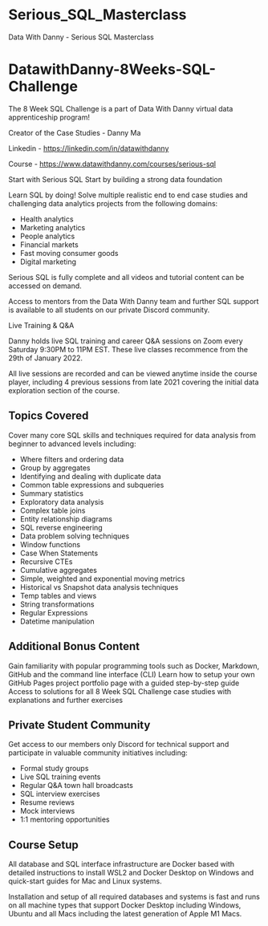 # Serious_SQL_Masterclass
Data With Danny - Serious SQL Masterclass


# DatawithDanny-8Weeks-SQL-Challenge
The 8 Week SQL Challenge is a part of Data With Danny virtual data apprenticeship program!

Creator of the Case Studies - Danny Ma

Linkedin - https://linkedin.com/in/datawithdanny

Course -  https://www.datawithdanny.com/courses/serious-sql


Start with Serious SQL
Start by building a strong data foundation

Learn SQL by doing! Solve multiple realistic end to end case studies and challenging data analytics projects from the following domains:

- Health analytics
- Marketing analytics
- People analytics
- Financial markets
- Fast moving consumer goods
- Digital marketing

Serious SQL is fully complete and all videos and tutorial content can be accessed on demand.

Access to mentors from the Data With Danny team and further SQL support is available to all students on our private Discord community.

Live Training & Q&A

Danny holds live SQL training and career Q&A sessions on Zoom every Saturday 9:30PM to 11PM EST. These live classes recommence from the 29th of January 2022.

All live sessions are recorded and can be viewed anytime inside the course player, including 4 previous sessions from late 2021 covering the initial data exploration section of the course.

## Topics Covered

Cover many core SQL skills and techniques required for data analysis from beginner to advanced levels including:

- Where filters and ordering data
- Group by aggregates
- Identifying and dealing with duplicate data
- Common table expressions and subqueries
- Summary statistics
- Exploratory data analysis
- Complex table joins
- Entity relationship diagrams
- SQL reverse engineering
- Data problem solving techniques
- Window functions
- Case When Statements
- Recursive CTEs
- Cumulative aggregates
- Simple, weighted and exponential moving metrics
- Historical vs Snapshot data analysis techniques
- Temp tables and views
- String transformations
- Regular Expressions
- Datetime manipulation

## Additional Bonus Content

Gain familiarity with popular programming tools such as Docker, Markdown, GitHub and the command line interface (CLI)
Learn how to setup your own GitHub Pages project portfolio page with a guided step-by-step guide
Access to solutions for all 8 Week SQL Challenge case studies with explanations and further exercises

## Private Student Community

Get access to our members only Discord for technical support and participate in valuable community initiatives including:

- Formal study groups
- Live SQL training events
- Regular Q&A town hall broadcasts
- SQL interview exercises
- Resume reviews
- Mock interviews
- 1:1 mentoring opportunities

## Course Setup

All database and SQL interface infrastructure are Docker based with detailed instructions to install WSL2 and Docker Desktop on Windows and quick-start guides for Mac and Linux systems.

Installation and setup of all required databases and systems is fast and runs on all machine types that support Docker Desktop including Windows, Ubuntu and all Macs including the latest generation of Apple M1 Macs.
